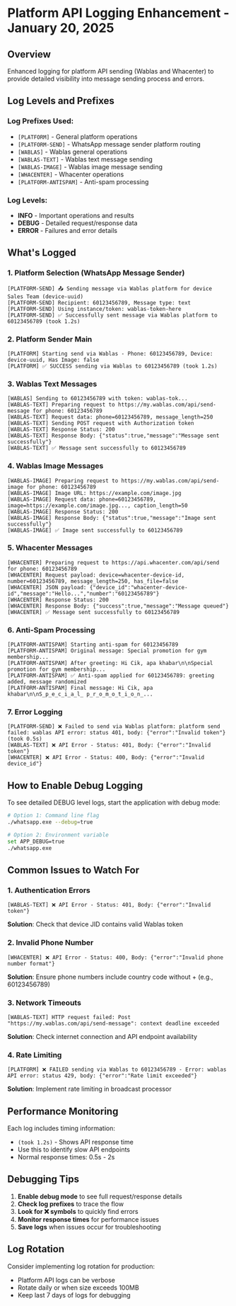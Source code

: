 # Platform API Logging Enhancement - January 20, 2025

## Overview
Enhanced logging for platform API sending (Wablas and Whacenter) to provide detailed visibility into message sending process and errors.

## Log Levels and Prefixes

### Log Prefixes Used:
- `[PLATFORM]` - General platform operations
- `[PLATFORM-SEND]` - WhatsApp message sender platform routing
- `[WABLAS]` - Wablas general operations
- `[WABLAS-TEXT]` - Wablas text message sending
- `[WABLAS-IMAGE]` - Wablas image message sending
- `[WHACENTER]` - Whacenter operations
- `[PLATFORM-ANTISPAM]` - Anti-spam processing

### Log Levels:
- **INFO** - Important operations and results
- **DEBUG** - Detailed request/response data
- **ERROR** - Failures and error details

## What's Logged

### 1. Platform Selection (WhatsApp Message Sender)
```
[PLATFORM-SEND] 📤 Sending message via Wablas platform for device Sales Team (device-uuid)
[PLATFORM-SEND] Recipient: 60123456789, Message type: text
[PLATFORM-SEND] Using instance/token: wablas-token-here
[PLATFORM-SEND] ✅ Successfully sent message via Wablas platform to 60123456789 (took 1.2s)
```

### 2. Platform Sender Main
```
[PLATFORM] Starting send via Wablas - Phone: 60123456789, Device: device-uuid, Has Image: false
[PLATFORM] ✅ SUCCESS sending via Wablas to 60123456789 (took 1.2s)
```

### 3. Wablas Text Messages
```
[WABLAS] Sending to 60123456789 with token: wablas-tok...
[WABLAS-TEXT] Preparing request to https://my.wablas.com/api/send-message for phone: 60123456789
[WABLAS-TEXT] Request data: phone=60123456789, message_length=250
[WABLAS-TEXT] Sending POST request with Authorization token
[WABLAS-TEXT] Response Status: 200
[WABLAS-TEXT] Response Body: {"status":true,"message":"Message sent successfully"}
[WABLAS-TEXT] ✅ Message sent successfully to 60123456789
```

### 4. Wablas Image Messages
```
[WABLAS-IMAGE] Preparing request to https://my.wablas.com/api/send-image for phone: 60123456789
[WABLAS-IMAGE] Image URL: https://example.com/image.jpg
[WABLAS-IMAGE] Request data: phone=60123456789, image=https://example.com/image.jpg..., caption_length=50
[WABLAS-IMAGE] Response Status: 200
[WABLAS-IMAGE] Response Body: {"status":true,"message":"Image sent successfully"}
[WABLAS-IMAGE] ✅ Image sent successfully to 60123456789
```

### 5. Whacenter Messages
```
[WHACENTER] Preparing request to https://api.whacenter.com/api/send for phone: 60123456789
[WHACENTER] Request payload: device=whacenter-device-id, number=60123456789, message_length=250, has_file=false
[WHACENTER] JSON payload: {"device_id":"whacenter-device-id","message":"Hello...","number":"60123456789"}
[WHACENTER] Response Status: 200
[WHACENTER] Response Body: {"success":true,"message":"Message queued"}
[WHACENTER] ✅ Message sent successfully to 60123456789
```

### 6. Anti-Spam Processing
```
[PLATFORM-ANTISPAM] Starting anti-spam for 60123456789
[PLATFORM-ANTISPAM] Original message: Special promotion for gym membership...
[PLATFORM-ANTISPAM] After greeting: Hi Cik, apa khabar\n\nSpecial promotion for gym membership...
[PLATFORM-ANTISPAM] ✅ Anti-spam applied for 60123456789: greeting added, message randomized
[PLATFORM-ANTISPAM] Final message: Hi Cik, apa khabar\n\nS̲p̲e̲c̲i̲a̲l̲ p̲r̲o̲m̲o̲t̲i̲o̲n̲...
```

### 7. Error Logging
```
[PLATFORM-SEND] ❌ Failed to send via Wablas platform: platform send failed: wablas API error: status 401, body: {"error":"Invalid token"} (took 0.5s)
[WABLAS-TEXT] ❌ API Error - Status: 401, Body: {"error":"Invalid token"}
[WHACENTER] ❌ API Error - Status: 400, Body: {"error":"Invalid device_id"}
```

## How to Enable Debug Logging

To see detailed DEBUG level logs, start the application with debug mode:

```bash
# Option 1: Command line flag
./whatsapp.exe --debug=true

# Option 2: Environment variable
set APP_DEBUG=true
./whatsapp.exe
```

## Common Issues to Watch For

### 1. Authentication Errors
```
[WABLAS-TEXT] ❌ API Error - Status: 401, Body: {"error":"Invalid token"}
```
**Solution**: Check that device JID contains valid Wablas token

### 2. Invalid Phone Number
```
[WHACENTER] ❌ API Error - Status: 400, Body: {"error":"Invalid phone number format"}
```
**Solution**: Ensure phone numbers include country code without + (e.g., 60123456789)

### 3. Network Timeouts
```
[WABLAS-TEXT] HTTP request failed: Post "https://my.wablas.com/api/send-message": context deadline exceeded
```
**Solution**: Check internet connection and API endpoint availability

### 4. Rate Limiting
```
[PLATFORM] ❌ FAILED sending via Wablas to 60123456789 - Error: wablas API error: status 429, body: {"error":"Rate limit exceeded"}
```
**Solution**: Implement rate limiting in broadcast processor

## Performance Monitoring

Each log includes timing information:
- `(took 1.2s)` - Shows API response time
- Use this to identify slow API endpoints
- Normal response times: 0.5s - 2s

## Debugging Tips

1. **Enable debug mode** to see full request/response details
2. **Check log prefixes** to trace the flow
3. **Look for ❌ symbols** to quickly find errors
4. **Monitor response times** for performance issues
5. **Save logs** when issues occur for troubleshooting

## Log Rotation

Consider implementing log rotation for production:
- Platform API logs can be verbose
- Rotate daily or when size exceeds 100MB
- Keep last 7 days of logs for debugging
